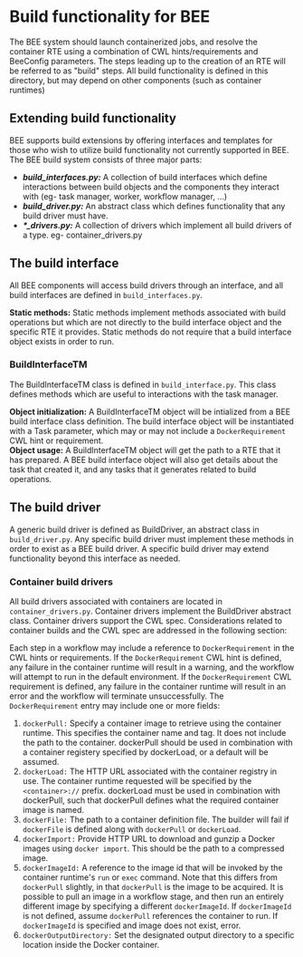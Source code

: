 # Build functionality for BEE

The BEE system should launch containerized jobs, and resolve the container RTE using a combination of CWL hints/requirements and BeeConfig parameters. The steps leading up to the creation of an RTE will be referred to as "build" steps. All build functionality is defined in this directory, but may depend on other components (such as container runtimes)

## Extending build functionality
BEE supports build extensions by offering interfaces and templates for those who wish to utilize build functionality not currently supported in BEE. The BEE build system consists of three major parts:  


* ***build_interfaces.py:*** A collection of build interfaces which define interactions between build objects and the components they interact with (eg- task manager, worker, workflow manager, ...)
* ***build_driver.py:*** An abstract class which defines functionality that any build driver must have.
* ***\*_drivers.py:***  A collection of drivers which implement all build drivers of a type. eg- container_drivers.py


## The build interface

All BEE components will access build drivers through an interface, and all build interfaces are defined in `build_interfaces.py`.

**Static methods:** Static methods implement methods associated with build operations but which are not directly to the build interface object and the specific RTE it provides. Static methods do not require that a build interface object exists in order to run.  

### BuildInterfaceTM
The BuildInterfaceTM class is defined in `build_interface.py`. This class defines methods which are useful to interactions with the task manager.

**Object initialization:** A BuildInterfaceTM object will be intialized from a BEE build interface class definition. The build interface object will be instantiated with a Task parameter, which may or may not include a `DockerRequirement` CWL hint or requirement.  
**Object usage:** A BuildInterfaceTM object will get the path to a RTE that it has prepared. A BEE build interface object will also get details about the task that created it, and any tasks that it generates related to build operations.  

## The build driver

A generic build driver is defined as BuildDriver, an abstract class in `build_driver.py`. Any specific build driver must implement these methods in order to exist as a BEE build driver. A specific build driver may extend functionality beyond this interface as needed.

### Container build drivers

All build drivers associated with containers are located in `container_drivers.py`. Container drivers implement the BuildDriver abstract class. Container drivers support the CWL spec. Considerations related to container builds and the CWL spec are addressed in the following section:

Each step in a workflow may include a reference to `DockerRequirement` in the CWL hints or requirements. If the `DockerRequirement` CWL hint is defined, any failure in the container runtime will result in a warning, and the workflow will attempt to run in the default environment. If the `DockerRequirement` CWL requirement is defined, any failure in the container runtime will result in an error and the workflow will terminate unsuccessfully. The `DockerRequirement` entry may include one or more fields:

1. `dockerPull:` Specify a container image to retrieve using the container runtime. This specifies the container name and tag. It does not include the path to the container. dockerPull should be used in combination with a container registery specified by dockerLoad, or a default will be assumed.
2. `dockerLoad:` The HTTP URL associated with the container registry in use. The container runtime requested will be specified by the `<container>://` prefix. dockerLoad must be used in combination with dockerPull, such that dockerPull defines what the required container image is named.
3. `dockerFile:` The path to a container definition file. The builder will fail if `dockerFile` is defined along with `dockerPull` or `dockerLoad`.
4. `dockerImport:` Provide HTTP URL to download and gunzip a Docker images using `docker import`. This should be the path to a compressed image. 
5. `dockerImageId:` A reference to the image id that will be invoked by the container runtime's `run` or `exec` command. Note that this differs from `dockerPull` slightly, in that `dockerPull` is the image to be acquired. It is possible to pull an image in a workflow stage, and then run an entirely different image by specifying a different `dockerImageId`. If `dockerImageId` is not defined, assume `dockerPull` references the container to run. If `dockerImageId` is specified and image does not exist, error.
6. `dockerOutputDirectory:` Set the designated output directory to a specific location inside the Docker container.
